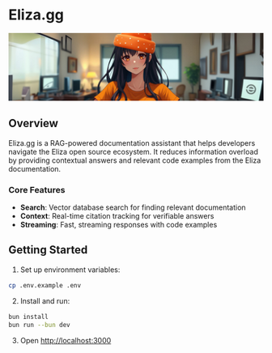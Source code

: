 # Eliza.gg

![Eliza.gg Cover](./public/cover.png)

## Overview

Eliza.gg is a RAG-powered documentation assistant that helps developers navigate the Eliza open source ecosystem. It reduces information overload by providing contextual answers and relevant code examples from the Eliza documentation.

### Core Features

- **Search**: Vector database search for finding relevant documentation
- **Context**: Real-time citation tracking for verifiable answers
- **Streaming**: Fast, streaming responses with code examples

## Getting Started

1. Set up environment variables:

```bash
cp .env.example .env
```

2. Install and run:

```bash
bun install
bun run --bun dev
```

3. Open [http://localhost:3000](http://localhost:3000)
